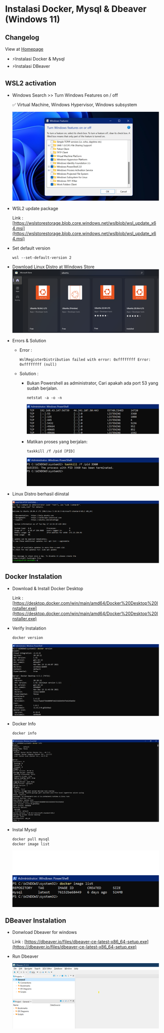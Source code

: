 # Instalasi Docker, Mysql & Dbeaver (Windows 11)

## Changelog
View at [Homepage](https://github.com/ricky03knowhere/IF214002#pertemuan-9)
- ⚡Instalasi Docker & Mysql
- ⚡Instalasi DBeaver

## WSL2 activation
- Windows Search >> Turn Windows Features on / off
  
  ✅ Virtual Machine, Windows Hypervisor, Windows subsystem

    ![img](./Screenshot%202022-05-17%20141237.png)

- WSL2 update package

  Link : [https://wslstorestorage.blob.core.windows.net/wslblob/wsl_update_x64.msi](https://wslstorestorage.blob.core.windows.net/wslblob/wsl_update_x64.msi)

- Set default version

  ```shell 
  wsl --set-default-version 2
  ```

- Download Linux Distro at Windows Store 
  ![img](./Screenshot%202022-05-17%20142537.png)

- Errors & Solution

  - Error : 

    ```shell 
    WslRegisterDistribution failed with error: 0xffffffff Error: 0xffffffff (null)
    ```

  - Solution :

    - Bukan Powershell as administrator, Cari apakah ada port 53 yang sudah berjalan.
    
      ```shell 
      netstat -a -o -n 
      ```
      
      ![img](Screenshot%202022-05-17%20143304.png)

    - Matikan proses yang berjalan: 

      ```shell
      taskkill /f /pid [PID]
      ```

      ![img](./Screenshot%202022-05-17%20143359.png)

- Linux Distro berhasil diinstal

  ![img](./Screenshot%202022-05-17%20143647.png)


## Docker Instalation

- Download & Install Docker Desktop

  Link : [https://desktop.docker.com/win/main/amd64/Docker%20Desktop%20Installer.exe](https://desktop.docker.com/win/main/amd64/Docker%20Desktop%20Installer.exe)

- Verify Instalation
  ```shell
  docker version
  ```
  ![img](./Screenshot%202022-05-17%20150223.png)

- Docker Info
  ```shell
  docker info
  ```
  ![img](./Screenshot%202022-05-17%20150814.png)

- Instal Mysql
  ```shell
  docker pull mysql
  docker image list
  ```
  ![img](./Screenshot%202022-05-17%20151123.png)

## DBeaver Instalation
- Donwload Dbeaver for windows

  Link : [https://dbeaver.io/files/dbeaver-ce-latest-x86_64-setup.exe](https://dbeaver.io/files/dbeaver-ce-latest-x86_64-setup.exe)

- Run Dbeaver
  
  ![img](./Screenshot%202022-05-17%20153624.png)
